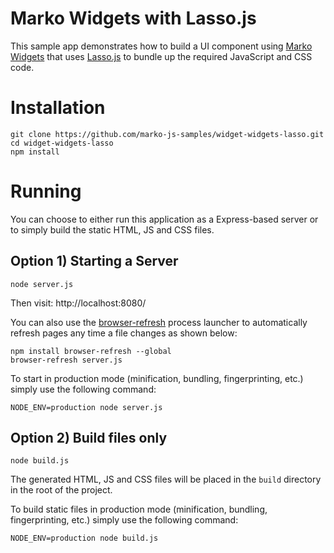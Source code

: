 Marko Widgets with Lasso.js
===========================

This sample app demonstrates how to build a UI component using [Marko Widgets](https://github.com/marko-js/marko-widgets) that uses [Lasso.js](https://github.com/lasso-js/lasso) to bundle up the required JavaScript and CSS code.

# Installation

```
git clone https://github.com/marko-js-samples/widget-widgets-lasso.git
cd widget-widgets-lasso
npm install
```

# Running

You can choose to either run this application as a Express-based server or to simply build the static HTML, JS and CSS files.

## Option 1) Starting a Server

```
node server.js
```

Then visit: http://localhost:8080/

You can also use the [browser-refresh](https://github.com/patrick-steele-idem/browser-refresh) process launcher to automatically refresh pages any time a file changes as shown below:

```
npm install browser-refresh --global
browser-refresh server.js
```

To start in production mode (minification, bundling, fingerprinting, etc.) simply use the following command:

```
NODE_ENV=production node server.js
```

## Option 2) Build files only

```
node build.js
```

The generated HTML, JS and CSS files will be placed in the `build` directory in the root of the project.

To build static files in production mode (minification, bundling, fingerprinting, etc.) simply use the following command:

```
NODE_ENV=production node build.js
```
